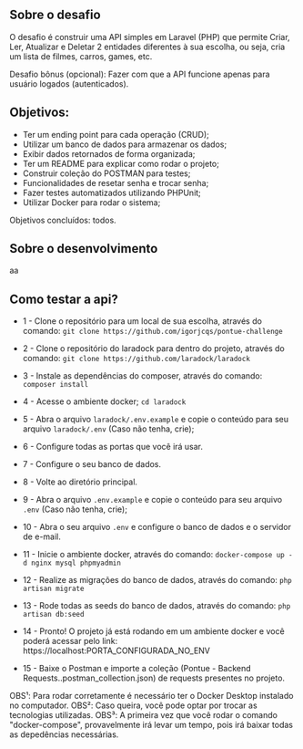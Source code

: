 ## Sobre o desafio

O desafio é construir uma API simples em Laravel (PHP) que permite Criar, Ler, Atualizar e Deletar 2 entidades diferentes à sua escolha, ou seja, cria um lista de filmes, carros, games, etc.

Desafio bônus (opcional): Fazer com que a API funcione apenas para usuário logados (autenticados).

## Objetivos:
- Ter um ending point para cada operação (CRUD);
- Utilizar um banco de dados para armazenar os dados;
- Exibir dados retornados de forma organizada;
- Ter um README para explicar como rodar o projeto;
- Construir coleção do POSTMAN para testes;
- Funcionalidades de resetar senha e trocar senha;
- Fazer testes automatizados utilizando PHPUnit;
- Utilizar Docker para rodar o sistema;

Objetivos concluídos: todos.

## Sobre o desenvolvimento

aa

## Como testar a api?

- 1 - Clone o repositório para um local de sua escolha, através do comando:
```git clone https://github.com/igorjcqs/pontue-challenge```

- 2 - Clone o repositório do laradock para dentro do projeto, através do comando:
```git clone https://github.com/laradock/laradock```

- 3 - Instale as dependências do composer, através do comando:
```composer install```

- 4 - Acesse o ambiente docker;
```cd laradock```

- 5 - Abra o arquivo ```laradock/.env.example``` e copie o conteúdo para seu arquivo ```laradock/.env``` (Caso não tenha, crie);

- 6 - Configure todas as portas que você irá usar.

- 7 - Configure o seu banco de dados.

- 8 - Volte ao diretório principal.

- 9 - Abra o arquivo ```.env.example``` e copie o conteúdo para seu arquivo ```.env```  (Caso não tenha, crie);

- 10 - Abra o seu arquivo ```.env``` e configure o banco de dados e o servidor de e-mail.

- 11 - Inicie o ambiente docker, através do comando:
```docker-compose up -d nginx mysql phpmyadmin```

- 12 - Realize as migrações do banco de dados, através do comando:
```php artisan migrate```

- 13 - Rode todas as seeds do banco de dados, através do comando:
```php artisan db:seed```

- 14 - Pronto! O projeto já está rodando em um ambiente docker e você poderá acessar pelo link: https://localhost:PORTA_CONFIGURADA_NO_ENV

- 15 - Baixe o Postman e importe a coleção (Pontue - Backend Requests..postman_collection.json) de requests presentes no projeto.

OBS¹: Para rodar corretamente é necessário ter o Docker Desktop instalado no computador.
OBS²: Caso queira, você pode optar por trocar as tecnologias utilizadas.
OBS³: A primeira vez que você rodar o comando "docker-compose", provavelmente irá levar um tempo, pois irá baixar todas as depedências necessárias.
